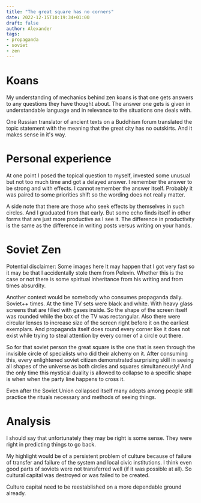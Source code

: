 ```yaml
---
title: "The great square has no corners"
date: 2022-12-15T10:19:34+01:00
draft: false
author: Alexander
tags:
- propaganda
- soviet
- zen
---
```


# Koans

My understanding of mechanics behind zen koans is that one gets answers to any questions they have thought about.
The answer one gets is given in understandable language and in relevance to the situations one deals with.

One Russian translator of ancient texts on a Buddhism forum translated the topic statement with the meaning
that the great city has no outskirts.
And it makes sense in it's way.

# Personal experience

At one point I posed the topical question to myself, invested some unusual but not too much time
and got a delayed answer.
I remember the answer to be strong and with effects.
I cannot remember the answer itself.
Probably it was paired to some priorities shift so the wording does not really matter.

A side note that there are those who seek effects by themselves in such circles.
And I graduated from that early.
But some echo finds itself in other forms that are just more productive as I see it.
The difference in productivity is the same as the difference in writing posts versus writing on your hands.

# Soviet Zen

Potential disclaimer: Some images here It may happen that I got very fast so it may be that I accidentally stole them from Pelevin. Whether this is the case or not there is some spiritual inheritance from his writing and from times absurdity.

Another context would be somebody who consumes propaganda daily.
Soviet++ times.
At the time TV sets were black and white.
With heavy glass screens that are filled with gases inside.
So the shape of the screen itself was rounded while the box of the TV was rectangular.
Also there were circular lenses to increase size of the screen right before it on the earliest exemplars.
And propaganda itself does round every corner like it does not exist
while trying to steal attention by every corner of a circle out there.

So for that soviet person the great square is the one that is seen through
the invisible circle of specialists who did their alchemy on it.
After consuming this, every enlightened soviet citizen demonstrated surprising skill in seeing all
shapes of the universe as both circles and squares simultaneously!
And the only time this mystical duality is allowed to collapse to a specific shape is
when when the party line happens to cross it.

Even after the Soviet Union collapsed itself many adepts among people still practice
the rituals necessary and methods of seeing things.

# Analysis

I should say that unfortunately they may be right is some sense.
They were right in predicting things to go back.

My highlight would be of a persistent problem of culture because of failure of transfer
and failure of the system and local civic institutions.
I think even good parts of soviets were not transferred well (if it was possible at all).
So cultural capital was destroyed or was failed to be created.

Culture capital need to be reestablished on a more dependable ground already.
